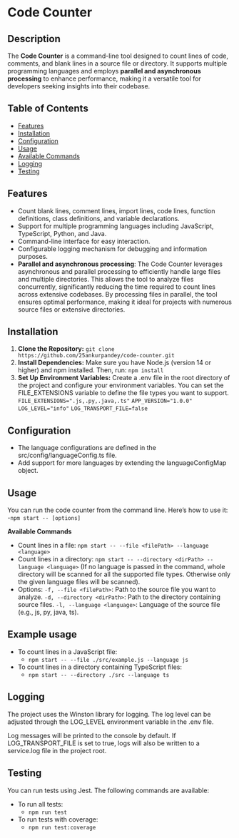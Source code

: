 # Code Counter

## Description

The **Code Counter** is a command-line tool designed to count lines of code, comments, and blank lines in a source file or directory. It supports multiple programming languages and employs **parallel and asynchronous processing** to enhance performance, making it a versatile tool for developers seeking insights into their codebase.

## Table of Contents

- [Features](#features)
- [Installation](#installation)
- [Configuration](#configuration)
- [Usage](#usage)
- [Available Commands](#available-commands)
- [Logging](#logging)
- [Testing](#testing)

## Features

- Count blank lines, comment lines, import lines, code lines, function definitions, class definitions, and variable declarations.
- Support for multiple programming languages including JavaScript, TypeScript, Python, and Java.
- Command-line interface for easy interaction.
- Configurable logging mechanism for debugging and information purposes.
- **Parallel and asynchronous processing**: The Code Counter leverages asynchronous and parallel processing to efficiently handle large files and multiple directories. This allows the tool to analyze files concurrently, significantly reducing the time required to count lines across extensive codebases.
By processing files in parallel, the tool ensures optimal performance, making it ideal for projects with numerous source files or extensive directories.

## Installation

1. **Clone the Repository:** `git clone https://github.com/25ankurpandey/code-counter.git`
2. **Install Dependencies:** Make sure you have Node.js (version 14 or higher) and npm installed. Then, run: `npm install`
3. **Set Up Environment Variables:**  Create a .env file in the root directory of the project and configure your environment variables. You can set the FILE_EXTENSIONS variable to define the file types you want to support.
    `FILE_EXTENSIONS=".js,.py,.java,.ts"`
    `APP_VERSION="1.0.0"`
    `LOG_LEVEL="info"`
    `LOG_TRANSPORT_FILE=false`

## Configuration
- The language configurations are defined in the src/config/languageConfig.ts file.
- Add support for more languages by extending the languageConfigMap object.

## Usage
You can run the code counter from the command line. Here’s how to use it:
    -`npm start -- [options]`

**Available Commands**
- Count lines in a file: `npm start -- --file <filePath> --language <language>`
- Count lines in a directory: `npm start -- --directory <dirPath> --language <language>` (If no language is passed in the command, whole directory will be scanned for all the supported file types. Otherwise only the given language files will be scanned).
- Options:
        `-f, --file <filePath>`: Path to the source file you want to analyze.
        `-d, --directory <dirPath>`: Path to the directory containing source files.
        `-l, --language <language>`: Language of the source file (e.g., js, py, java, ts).

## Example usage
- To count lines in a JavaScript file:
    - `npm start -- --file ./src/example.js --language js`
- To count lines in a directory containing TypeScript files:
    - `npm start -- --directory ./src --language ts`

## Logging
The project uses the Winston library for logging. The log level can be adjusted through the LOG_LEVEL environment variable in the .env file.

Log messages will be printed to the console by default. If LOG_TRANSPORT_FILE is set to true, logs will also be written to a service.log file in the project root.


## Testing
You can run tests using Jest. The following commands are available:
- To run all tests:
    - `npm run test`
- To run tests with coverage:
    - `npm run test:coverage`
